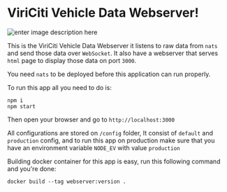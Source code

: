 # ViriCiti Vehicle Data Webserver!
![enter image description here](https://imgs.xkcd.com/comics/cia.png)

This is the ViriCiti Vehicle Data Webserver it listens to raw data from `nats` and send those data over `WebSocket`. It also have a webserver that serves `html` page to display those data on port `3000`.

You need `nats` to be deployed before this application can run properly.

To run this app all you need to do is:
```
npm i
npm start
```
Then open your browser and go to `http://localhost:3000`

All configurations are stored on `/config` folder, It consist of `default` and `production` config, and to run this app on production make sure that you have an environment variable `NODE_EV` with value `production`

Building docker container for this app is easy, run this following command and you're done:
```
docker build --tag webserver:version .
```